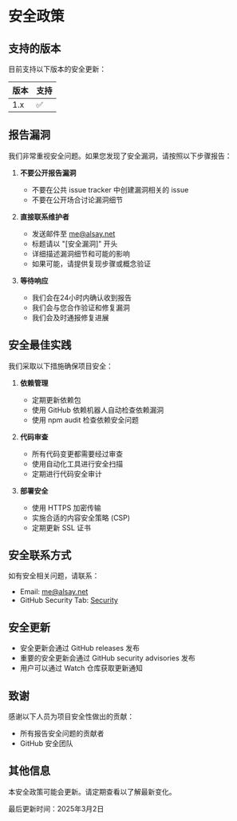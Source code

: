 # 安全政策

## 支持的版本

目前支持以下版本的安全更新：

| 版本 | 支持          |
| ------- | ------------------ |
| 1.x   | :white_check_mark: |

## 报告漏洞

我们非常重视安全问题。如果您发现了安全漏洞，请按照以下步骤报告：

1. **不要公开报告漏洞**
   - 不要在公共 issue tracker 中创建漏洞相关的 issue
   - 不要在公开场合讨论漏洞细节

2. **直接联系维护者**
   - 发送邮件至 me@alsay.net
   - 标题请以 "[安全漏洞]" 开头
   - 详细描述漏洞细节和可能的影响
   - 如果可能，请提供复现步骤或概念验证

3. **等待响应**
   - 我们会在24小时内确认收到报告
   - 我们会与您合作验证和修复漏洞
   - 我们会及时通报修复进展

## 安全最佳实践

我们采取以下措施确保项目安全：

1. **依赖管理**
   - 定期更新依赖包
   - 使用 GitHub 依赖机器人自动检查依赖漏洞
   - 使用 npm audit 检查依赖安全问题

2. **代码审查**
   - 所有代码变更都需要经过审查
   - 使用自动化工具进行安全扫描
   - 定期进行代码安全审计

3. **部署安全**
   - 使用 HTTPS 加密传输
   - 实施合适的内容安全策略 (CSP)
   - 定期更新 SSL 证书

## 安全联系方式

如有安全相关问题，请联系：
- Email: me@alsay.net
- GitHub Security Tab: [Security](https://github.com/Al-say/review/security)

## 安全更新

- 安全更新会通过 GitHub releases 发布
- 重要的安全更新会通过 GitHub security advisories 发布
- 用户可以通过 Watch 仓库获取更新通知

## 致谢

感谢以下人员为项目安全性做出的贡献：
- 所有报告安全问题的贡献者
- GitHub 安全团队

## 其他信息

本安全政策可能会更新。请定期查看以了解最新变化。

最后更新时间：2025年3月2日
